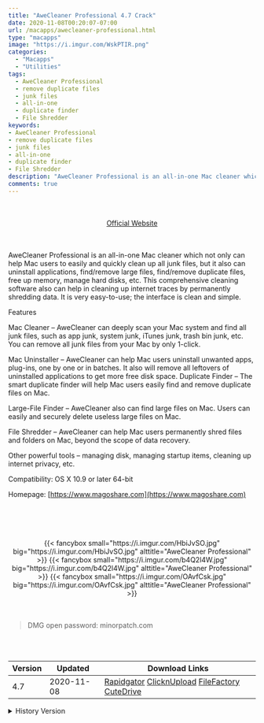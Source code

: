 ```yaml
---
title: "AweCleaner Professional 4.7 Crack"
date: 2020-11-08T00:20:07-07:00
url: /macapps/awecleaner-professional.html
type: "macapps"
image: "https://i.imgur.com/WskPTIR.png"
categories:
  - "Macapps"
  - "Utilities"
tags:
  - AweCleaner Professional
  - remove duplicate files
  - junk files
  - all-in-one
  - duplicate finder
  - File Shredder
keywords:
- AweCleaner Professional
- remove duplicate files
- junk files
- all-in-one
- duplicate finder
- File Shredder
description: "AweCleaner Professional is an all-in-one Mac cleaner which not only can help Mac users to easily and quickly clean up all junk files, but it also can uninstall applications"
comments: true
---
```


<br/>
<br/>
<center>
<a href="https://www.magoshare.com" target="blank"><div class="border border-blue-500 rounded-lg transition duration-500 
    ease-in-out w-48 text-lg text-blue-500 text-center px-2 hover:bg-blue-500 hover:text-white">
  Official Website 
</div></a>
</center>
<br/>
<br/>

AweCleaner Professional is an all-in-one Mac cleaner which not only can help Mac users to easily and quickly clean up all junk files, but it also can uninstall applications, find/remove large files, find/remove duplicate files, free up memory, manage hard disks, etc. This comprehensive cleaning software also can help in cleaning up internet traces by permanently shredding data. It is very easy-to-use; the interface is clean and simple.

Features

Mac Cleaner – AweCleaner can deeply scan your Mac system and find all junk files, such as app junk, system junk, iTunes junk, trash bin junk, etc. You can remove all junk files from your Mac by only 1-click.

Mac Uninstaller – AweCleaner can help Mac users uninstall unwanted apps, plug-ins, one by one or in batches. It also will remove all leftovers of uninstalled applications to get more free disk space.    Duplicate Finder – The smart duplicate finder will help Mac users easily find and remove duplicate files on Mac.

Large-File Finder – AweCleaner also can find large files on Mac. Users can easily and securely delete useless large files on Mac.

File Shredder – AweCleaner can help Mac users permanently shred files and folders on Mac, beyond the scope of data recovery.

Other powerful tools – managing disk, managing startup items, cleaning up internet privacy, etc.



Compatibility: OS X 10.9 or later 64-bit

Homepage: [https://www.magoshare.com](https://www.magoshare.com)

<br/>
<br/>
<script async src="https://pagead2.googlesyndication.com/pagead/js/adsbygoogle.js"></script>
<ins class="adsbygoogle"
     style="display:block; text-align:center;"
     data-ad-layout="in-article"
     data-ad-format="fluid"
     data-ad-client="ca-pub-8746275014476192"
     data-ad-slot="5144997159"></ins>
<script>
     (adsbygoogle = window.adsbygoogle || []).push({});
</script>
<br/>
<br/>


<center>
<div class="w-full grid grid-cols-3 flex gap-2">
{{< fancybox small="https://i.imgur.com/HbiJvSO.jpg" big="https://i.imgur.com/HbiJvSO.jpg" alttitle="AweCleaner Professional" >}}
{{< fancybox small="https://i.imgur.com/b4Q2l4W.jpg" big="https://i.imgur.com/b4Q2l4W.jpg" alttitle="AweCleaner Professional" >}}
{{< fancybox small="https://i.imgur.com/OAvfCsk.jpg" big="https://i.imgur.com/OAvfCsk.jpg" alttitle="AweCleaner Professional" >}}
</div>
</center>

<br/>
<br/>


> DMG open password: minorpatch.com

<br/>

<br/>
<div id="history_version" class="history_version">

| Version | Updated | Download Links |
| ---- | ---- | ---- |
| 4.7 | 2020-11-08 | [Rapidgator](https://ouo.io/qxbjoQ)   [ClicknUpload](https://ouo.io/cKMLFh)   [FileFactory](https://ouo.io/SCVrWh)   [CuteDrive](https://ouo.io/isaLi9I) |
<details>
<summary>History Version</summary>

| Version | Updated | Download Links |
| ---- | ---- | ---- |
| 4.6 | 2020-09-16 | [UsersCloud](https://ouo.io/316Yeo)   [ClicknUpload](https://ouo.io/TCVjTjR)   [FileFactory](https://ouo.io/6eARgH)   [CuteDrive](https://ouo.io/r5ZGKM) |
| 4.5 | 2020-07-20 | [UsersCloud](https://ouo.io/4QnYBi)   [ClicknUpload](https://ouo.io/FwvOYy)   [FileFactory](https://ouo.io/A342uH)   [CuteDrive](https://ouo.io/ghZtT8) |
| 4.4 | 2020-05-20 | [UsersCloud](https://ouo.io/DIxxqg)   [ClicknUpload](https://ouo.io/Xi3ptbB)   [FileFactory](https://ouo.io/ucFkT3)   [CuteDrive](https://ouo.io/MckYnY) |
</details>

</div>
